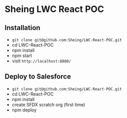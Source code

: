 # Sheing LWC React POC

## Installation

* `git clone git@github.com:Sheing/LWC-React-POC.git`
* cd LWC-React-POC
* npm install
* npm start
* visit `http://localhost:8080/`

## Deploy to Salesforce

* `git clone git@github.com:Sheing/LWC-React-POC.git`
* cd LWC-React-POC
* npm install
* create SFDX scratch org (first time)
* npm deploy